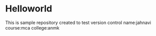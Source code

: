 # Helloworld
This is sample repository created to test version control 
name:jahnavi
course:mca
college:anmk
